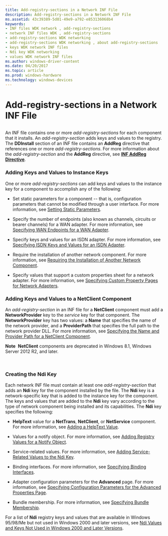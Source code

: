 ```yaml
---
title: Add-registry-sections in a Network INF File
description: Add-registry-sections in a Network INF File
ms.assetid: 43c39389-5d01-49e9-a792-e853136068b4
keywords:
- INF files WDK network , add-registry-sections
- network INF files WDK , add-registry-sections
- add-registry-sections WDK networking
- add-registry-sections WDK networking , about add-registry-sections
- keys WDK network INF files
- Ndi key WDK networking
- values WDK network INF files
ms.author: windows-driver-content
ms.date: 04/20/2017
ms.topic: article
ms.prod: windows-hardware
ms.technology: windows-devices
---
```


# Add-registry-sections in a Network INF File


## <a href="" id="ddk-add-registry-sections-ng"></a>


An INF file contains one or more *add-registry-sections* for each component that it installs. An *add-registry-section* adds keys and values to the registry. The **DDInstall** section of an INF file contains an **AddReg** directive that references one or more *add-registry-sections*. For more information about the *add-registry-section* and the **AddReg** directive, see [**INF AddReg Directive**](https://msdn.microsoft.com/library/windows/hardware/ff546320).

### Adding Keys and Values to Instance Keys

One or more *add-registry-sections* can add keys and values to the instance key for a component to accomplish any of the following:

-   Set static parameters for a component -- that is, configuration parameters that cannot be modified through a user interface. For more information, see [Setting Static Parameters](setting-static-parameters.md).

-   Specify the number of endpoints (also known as channels, circuits or bearer channels) for a WAN adapter. For more information, see [Specifying WAN Endpoints for a WAN Adapter](specifying-wan-endpoints-for-a-wan-adapter.md).

-   Specify keys and values for an ISDN adapter. For more information, see [Specifying ISDN Keys and Values for an ISDN Adapter](specifying-isdn-keys-and-values-for-an-isdn-adapter.md).

-   Require the installation of another network component. For more information, see [Requiring the Installation of Another Network Component](requiring-the-installation-of-another-network-component.md).

-   Specify values that support a custom properties sheet for a network adapter. For more information, see [Specifying Custom Property Pages for Network Adapters](specifying-custom-property-pages-for-network-adapters.md).

### Adding Keys and Values to a NetClient Component

An *add-registry-section* in an INF file for a **NetClient** component must add a **NetworkProvider** key to the *service* key for that component. The **NetworkProvider** key has two values: a **Name** that specifies the name of the network provider, and a **ProviderPath** that specifies the full path to the network provider DLL. For more information, see [Specifying the Name and Provider Path for a NetClient Component](specifying-the-name-and-provider-path-for-a-netclient-component.md).

**Note**  **NetClient** components are deprecated in Windows 8.1, Windows Server 2012 R2, and later.

 

### <a href="" id="ddk-creating-the-ndi-key-ng"></a>Creating the Ndi Key

Each network INF file must contain at least one *add-registry-section* that adds an **Ndi** key for the component installed by the file. The **Ndi** key is a network-specific key that is added to the instance key for the component. The keys and values that are added to the **Ndi** key vary according to the type of network component being installed and its capabilities. The **Ndi** key specifies the following:

-   **HelpText** value for a **NetTrans**, **NetClient**, or **NetService** component. For more information, see [Adding a HelpText Value](adding-a-helptext-value.md).

-   Values for a notify object. For more information, see [Adding Registry Values for a Notify Object](adding-registry-values-for-a-notify-object.md).

-   Service-related values. For more information, see [Adding Service-Related Values to the Ndi Key](adding-service-related-values-to-the-ndi-key.md).

-   Binding interfaces. For more information, see [Specifying Binding Interfaces](specifying-binding-interfaces.md).

-   Adapter configuration parameters for the **Advanced** page. For more information, see [Specifying Configuration Parameters for the Advanced Properties Page](specifying-configuration-parameters-for-the-advanced-properties-page.md).

-   Bundle membership. For more information, see [Specifying Bundle Membership](specifying-bundle-membership.md).

For a list of **Ndi** registry keys and values that are available in Windows 95/98/Me but not used in Windows 2000 and later versions, see [Ndi Values and Keys Not Used in Windows 2000 and Later Versions](ndi-values-and-keys-not-used-in-windows-2000-and-later-versions.md).

 

 





